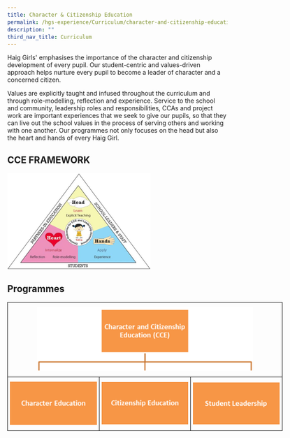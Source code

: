 ```yaml
---
title: Character & Citizenship Education
permalink: /hgs-experience/Curriculum/character-and-citizenship-education/
description: ""
third_nav_title: Curriculum
---
```

Haig Girls' emphasises the importance of the character and citizenship development of every pupil. Our student-centric and values-driven approach helps nurture every pupil to become a leader of character and a concerned citizen.

  

Values are explicitly taught and infused throughout the curriculum and through role-modelling, reflection and experience. Service to the school and community, leadership roles and responsibilities, CCAs and project work are important experiences that we seek to give our pupils, so that they can live out the school values in the process of serving others and working with one another. Our programmes not only focuses on the head but also the heart and hands of every Haig Girl.

## CCE FRAMEWORK

<img src="/images/cc1.jpeg" 
     style="width:65%">

## Programmes

<style type="text/css">
.tg  {border-collapse:collapse;border-spacing:0;margin:0px auto;}
.tg td{border-color:black;border-style:solid;border-width:1px;font-family:Arial, sans-serif;font-size:14px;
  overflow:hidden;padding:10px 5px;word-break:normal;}
.tg th{border-color:black;border-style:solid;border-width:1px;font-family:Arial, sans-serif;font-size:14px;
  font-weight:normal;overflow:hidden;padding:10px 5px;word-break:normal;}
.tg .tg-nrix{text-align:center;vertical-align:middle}
</style>
<table class="tg" style="undefined;table-layout: fixed; width: 630px">
<colgroup>
<col style="width: 210px">
<col style="width: 210px">
<col style="width: 210px">
</colgroup>
<tbody>
  <tr>
    <td class="tg-nrix" colspan="3"><img src="/images/cce2.png" 
     style="width:80%"></td>
  </tr>
  <tr>
    <td class="tg-nrix"><a href = "/cce/character-education/" target = "_self"> 
          <img src="/images/cce3.png" 
     style="width:100%"></a></td>
    <td class="tg-nrix"><a href = "/cce/citizenship-education/" target = "_self"> 
          <img src="/images/cce4.png" 
     style="width:100%"></a></td>
    <td class="tg-nrix"><a href = "/cce/student-leadership-development-programme/" target = "_self"> 
          <img src="/images/cce5.png" 
     style="width:100%"></a></td>
  </tr>
</tbody>
</table>